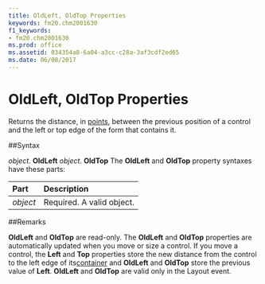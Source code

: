 ```yaml
---
title: OldLeft, OldTop Properties
keywords: fm20.chm2001630
f1_keywords:
- fm20.chm2001630
ms.prod: office
ms.assetid: 034354a8-6a04-a3cc-c28a-3af3cdf2ed65
ms.date: 06/08/2017
---
```



# OldLeft, OldTop Properties



Returns the distance, in [points](../../Glossary/vbe-glossary.md), between the previous position of a control and the left or top edge of the form that contains it.

##Syntax

_object_. **OldLeft**
 _object_. **OldTop**
The  **OldLeft** and **OldTop** property syntaxes have these parts:


|**Part**|**Description**|
|:-----|:-----|
| _object_|Required. A valid object.|

##Remarks

**OldLeft** and **OldTop** are read-only.
The  **OldLeft** and **OldTop** properties are automatically updated when you move or size a control. If you move a control, the **Left** and **Top** properties store the new distance from the control to the left edge of its[container](../../Glossary/vbe-glossary.md) and **OldLeft** and **OldTop** store the previous value of **Left**.
 **OldLeft** and **OldTop** are valid only in the Layout event.

